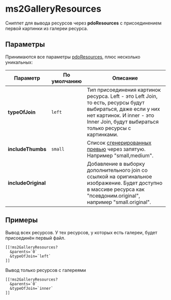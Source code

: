 # ms2GalleryResources

Сниппет для вывода ресурсов через **pdoResources** с присоединением первой картинки из галереи ресурса.

## Параметры

Принимаются все параметры [pdoResources][1], плюс несколько уникальных:

| Параметр            | По умолчанию | Описание                                                                                                                                                                                           |
| ------------------- | ------------ | -------------------------------------------------------------------------------------------------------------------------------------------------------------------------------------------------- |
| **typeOfJoin**      | `left`       | Тип присоединения картинок ресурса. Left - это Left Join, то есть, ресурсы будут выбираться, даже если у них нет картинок. И inner - это Inner Join, будут выбираться только ресурсы с картинками. |
| **includeThumbs**   | `small`      | Список [сгенерированных превью][2] через запятую. Например "small,medium".                                                                                                                         |
| **includeOriginal** |              | Добавление в выборку дополнительного join со ссылкой на оригинальное изображение. Будет доступно в массиве ресурса как "псевдоним.original", например "small.original".                            |

## Примеры

Вывод всех ресурсов. У тех ресурсов, у которых есть галереи, будет присоединён первый файл.

```modx
[[!ms2GalleryResources?
  &parents=`0`
  &typeOfJoin=`left`
]]
```

Вывод только ресурсов с галереями

```modx
[[!ms2GalleryResources?
  &parents=`0`
  &typeOfJoin=`inner`
]]
```

[1]: /components/pdotools/snippets/pdoresources
[2]: /components/ms2gallery/preview-generation

